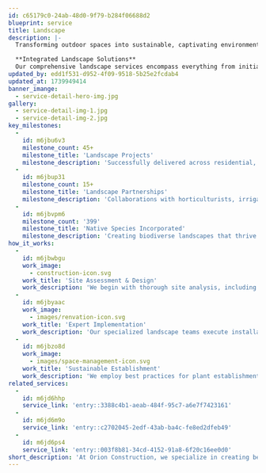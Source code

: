 ```yaml
---
id: c65179c0-24ab-48d0-9f79-b284f06688d2
blueprint: service
title: Landscape
description: |-
  Transforming outdoor spaces into sustainable, captivating environments that blend beauty with functionality. At Orion Construction, our landscape services create harmonious connections between architecture and nature.

  **Integrated Landscape Solutions**
  Our comprehensive landscape services encompass everything from initial site analysis and design through installation and ongoing maintenance. We create outdoor environments that enhance property value, support ecological health, and provide meaningful spaces for human interaction.
updated_by: edd1f531-d952-4f09-9518-5b25e2fcdab4
updated_at: 1739949414
banner_imange:
  - service-detail-hero-img.jpg
gallery:
  - service-detail-img-1.jpg
  - service-detail-img-2.jpg
key_milestones:
  -
    id: m6jbu6v3
    milestone_count: 45+
    milestone_title: 'Landscape Projects'
    milestone_description: 'Successfully delivered across residential, commercial, and public spaces'
  -
    id: m6jbup31
    milestone_count: 15+
    milestone_title: 'Landscape Partnerships'
    milestone_description: 'Collaborations with horticulturists, irrigation specialists, and sustainable design experts'
  -
    id: m6jbvpm6
    milestone_count: '399'
    milestone_title: 'Native Species Incorporated'
    milestone_description: 'Creating biodiverse landscapes that thrive in local conditions'
how_it_works:
  -
    id: m6jbwbgu
    work_image:
      - construction-icon.svg
    work_title: 'Site Assessment & Design'
    work_description: 'We begin with thorough site analysis, including soil testing, drainage patterns, and existing vegetation inventory. Our designers develop comprehensive landscape plans that respond to both environmental conditions and client objectives.'
  -
    id: m6jbyaac
    work_image:
      - images/renvation-icon.svg
    work_title: 'Expert Implementation'
    work_description: 'Our specialized landscape teams execute installations with precision, from earthwork and hardscape construction to planting and irrigation system implementation.'
  -
    id: m6jbzo8d
    work_image:
      - images/space-management-icon.svg
    work_title: 'Sustainable Establishment'
    work_description: 'We employ best practices for plant establishment, including proper soil preparation, efficient irrigation systems, and maintenance programs that ensure long-term landscape success.'
related_services:
  -
    id: m6jd6hhp
    service_link: 'entry::3388c4b1-aeab-484f-95c7-a6e7f7423161'
  -
    id: m6jd6m9o
    service_link: 'entry::c2702045-2edf-43ab-ba4c-fe8ed2dfeb49'
  -
    id: m6jd6ps4
    service_link: 'entry::003f8b81-34cd-4152-91a8-6f20c16ee0d0'
short_description: 'At Orion Construction, we specialize in creating beautiful and functional outdoor spaces. Our landscape services include design, installation, and maintenance, ensuring that your exterior spaces enhance both aesthetics and functionality.'
---
```

